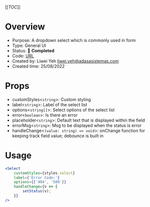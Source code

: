 [[_TOC_]]

# Overview

- Purpose: A dropdown select which is commonly used in form
- Type: General UI
- Status: 🚀 **Completed**
- Code: [URL](https://dev.azure.com/ADASA-Accelerator/Website-React-Booster/_git/website-boilerplate-nextjs?path=/components/general/select)
- Created by: Liwei Yeh <liwei.yeh@adasasistemas.com>
- Created time: 25/08/2022

# Props

- customStyles<`string`>: Custom styling
- label<`string`>: Label of the select list
- options<`string[]`>: Select options of the select list
- error<`boolean`>: Is there an error
- placeholder<`string`>: Default text that is displayed within the field
- errorMsg<`string`>: Msg to be displayed when the status is error
- handleChange<`(value: string) => void`>: onChange function for keeping track field value; debounce is built in

# Usage

```jsx
<Select
	customStyles={styles.select}
	label={'Error Code:'}
	options={['404', '500']}
	handleChange={v => {
		setStatus(v);
	}}
/>
```
